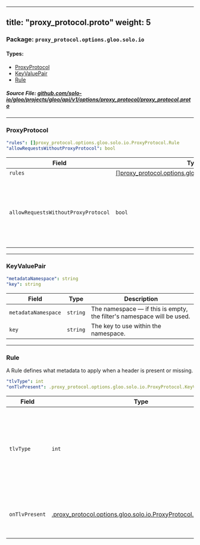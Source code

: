 
---
title: "proxy_protocol.proto"
weight: 5
---

<!-- Code generated by solo-kit. DO NOT EDIT. -->


### Package: `proxy_protocol.options.gloo.solo.io` 
#### Types:


- [ProxyProtocol](#proxyprotocol)
- [KeyValuePair](#keyvaluepair)
- [Rule](#rule)
  



##### Source File: [github.com/solo-io/gloo/projects/gloo/api/v1/options/proxy_protocol/proxy_protocol.proto](https://github.com/solo-io/gloo/blob/main/projects/gloo/api/v1/options/proxy_protocol/proxy_protocol.proto)





---
### ProxyProtocol



```yaml
"rules": []proxy_protocol.options.gloo.solo.io.ProxyProtocol.Rule
"allowRequestsWithoutProxyProtocol": bool

```

| Field | Type | Description |
| ----- | ---- | ----------- | 
| `rules` | [[]proxy_protocol.options.gloo.solo.io.ProxyProtocol.Rule](../proxy_protocol.proto.sk/#rule) | The list of rules to apply to requests. |
| `allowRequestsWithoutProxyProtocol` | `bool` | Allow requests through that don't use proxy protocol. Defaults to false. **Attention**: The true setting is only honored in Gloo Edge Enterprise. This breaks conformance with the specification. Only enable if ALL traffic to the listener comes from a trusted source. For more information on the security implications of this feature, see https://www.haproxy.org/download/2.1/doc/proxy-protocol.txt. |




---
### KeyValuePair



```yaml
"metadataNamespace": string
"key": string

```

| Field | Type | Description |
| ----- | ---- | ----------- | 
| `metadataNamespace` | `string` | The namespace — if this is empty, the filter's namespace will be used. |
| `key` | `string` | The key to use within the namespace. |




---
### Rule

 
A Rule defines what metadata to apply when a header is present or missing.

```yaml
"tlvType": int
"onTlvPresent": .proxy_protocol.options.gloo.solo.io.ProxyProtocol.KeyValuePair

```

| Field | Type | Description |
| ----- | ---- | ----------- | 
| `tlvType` | `int` | The type that triggers the rule - required TLV type is defined as uint8_t in proxy protocol. See [the spec](https://www.haproxy.org/download/2.1/doc/proxy-protocol.txt) for details. |
| `onTlvPresent` | [.proxy_protocol.options.gloo.solo.io.ProxyProtocol.KeyValuePair](../proxy_protocol.proto.sk/#keyvaluepair) | If the TLV type is present, apply this metadata KeyValuePair. |





<!-- Start of HubSpot Embed Code -->
<script type="text/javascript" id="hs-script-loader" async defer src="//js.hs-scripts.com/5130874.js"></script>
<!-- End of HubSpot Embed Code -->

